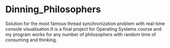 # Dinning_Philosophers
Solution for the most famous thread synchronization problem with real-time console visualisation.It is a final project for Operating Systems course and my program works for any number of philosophers  with random time of consuming and thinking.  

